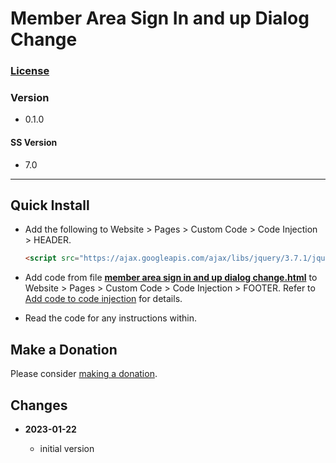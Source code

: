 # Member Area Sign In and up Dialog Change

### [License][1]

### Version

  * 0.1.0

#### SS Version

  * 7.0

---

## Quick Install

* Add the following to Website > Pages > Custom Code > Code Injection >
  HEADER.
  
  ```html
  <script src="https://ajax.googleapis.com/ajax/libs/jquery/3.7.1/jquery.min.js"></script>
  ```
  
* Add code from file **[member area sign in and up dialog change.html][2]** to
  Website > Pages > Custom Code > Code Injection > FOOTER. Refer to [Add code
  to code injection][4] for details.
  
* Read the code for any instructions within.

## Make a Donation

Please consider [making a donation][3].

## Changes

<!-- * **2022-12-06**
  * add parameter for CSS customization
  * fix for changes SS made that broke the code
  * bumped version to 0.2.0
  -->
* **2023-01-22**

  * initial version

[1]: https://github.com/tomsWebConsulting/twcsl/blob/main/LICENSE.txt#L1
[2]: member%20area%20sign%20in%20and%20up%20dialog%20change.html#L1
[3]: https://github.com/tomsWebConsulting/twcsl#make-a-donation
[4]: https://support.squarespace.com/hc/en-us/articles/205815908-Using-code-injection#toc-add-code-to-code-injection
